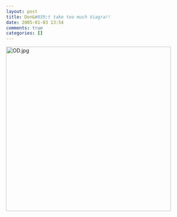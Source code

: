 ```yaml
---
layout: post
title: Don&#039;t take too much Viagra!!
date: 2005-01-03 13:54
comments: true
categories: []
---
```

<img alt="OD.jpg" src="http://peterfilias.com/archives/OD.jpg" width="451" height="450" />
